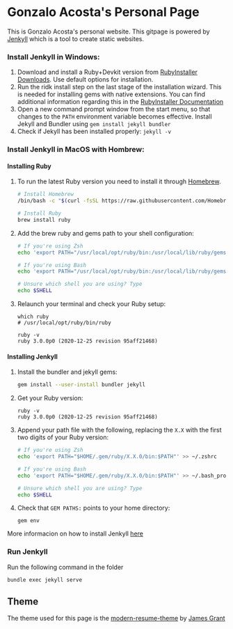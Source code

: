 # Gonzalo Acosta's Personal Page



This is Gonzalo Acosta's personal website. This gitpage is powered by [Jenkyll](https://jekyllrb.com/) which is a tool to create static websites.

### Install Jenkyll in Windows:

1. Download and install a Ruby+Devkit version from [RubyInstaller Downloads](https://rubyinstaller.org/downloads/). Use default options for installation.
2. Run the ridk install step on the last stage of the installation wizard. This is needed for installing gems with native extensions. You can find additional information regarding this in the [RubyInstaller Documentation](https://github.com/oneclick/rubyinstaller2#using-the-installer-on-a-target-system)
3. Open a new command prompt window from the start menu, so that changes to the `PATH` environment variable becomes effective. Install Jekyll and Bundler using `gem install jekyll bundler`
4. Check if Jekyll has been installed properly: `jekyll -v`

### Install Jenkyll in MacOS with Hombrew:

#### Installing Ruby

1. To run the latest Ruby version you need to install it through [Homebrew](https://brew.sh/).

   ```bash
   # Install Homebrew
   /bin/bash -c "$(curl -fsSL https://raw.githubusercontent.com/Homebrew/install/HEAD/install.sh)"
   
   # Install Ruby
   brew install ruby
   ```

2. Add the brew ruby and gems path to your shell configuration:

   ```bash
   # If you're using Zsh
   echo 'export PATH="/usr/local/opt/ruby/bin:/usr/local/lib/ruby/gems/3.0.0/bin:$PATH"' >> ~/.zshrc
   
   # If you're using Bash
   echo 'export PATH="/usr/local/opt/ruby/bin:/usr/local/lib/ruby/gems/3.0.0/bin:$PATH"' >> ~/.bash_profile
   
   # Unsure which shell you are using? Type
   echo $SHELL
   ```

3. Relaunch your terminal and check your Ruby setup:

   ```
   which ruby
   # /usr/local/opt/ruby/bin/ruby
   
   ruby -v
   ruby 3.0.0p0 (2020-12-25 revision 95aff21468)
   ```

#### Installing Jenkyll

1. Install the bundler and jekyll gems:

   ```bash
   gem install --user-install bundler jekyll
   
   ```

2. Get your Ruby version:

   ```
   ruby -v
   ruby 3.0.0p0 (2020-12-25 revision 95aff21468)
   ```

3. Append your path file with the following, replacing the `X.X` with the first two digits of your Ruby version:

   ```bash
   # If you're using Zsh
   echo 'export PATH="$HOME/.gem/ruby/X.X.0/bin:$PATH"' >> ~/.zshrc
   
   # If you're using Bash
   echo 'export PATH="$HOME/.gem/ruby/X.X.0/bin:$PATH"' >> ~/.bash_profile
   
   # Unsure which shell you are using? Type
   echo $SHELL
   ```

4. Check that `GEM PATHS:` points to your home directory:

   ```
   gem env
   ```

More informacion on how to install Jenkyll [here](https://jekyllrb.com/docs/installation/)



### Run Jenkyll

Run the following command in the folder

```bash
bundle exec jekyll serve
```



## Theme

The theme used for this page is the [modern-resume-theme](https://github.com/sproogen/modern-resume-theme) by  [James Grant](https://github.com/sproogen)
